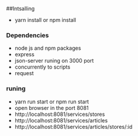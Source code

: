 ##Intsalling

* yarn install or npm install

### Dependencies

* node js and npm packages
* express
* json-server runing on 3000 port
* concurrently to scripts
* request

### runing

* yarn run start or npm run start
* open browser in the port 8081
* http://localhost:8081/services/stores
* http://localhost:8081/services/articles
* http://localhost:8081/services/articles/stores/:id

